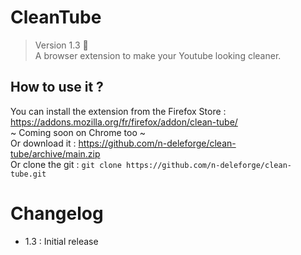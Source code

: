 # CleanTube

> Version 1.3 :memo:  
> A browser extension to make your Youtube looking cleaner.

## How to use it ?

You can install the extension from the Firefox Store : https://addons.mozilla.org/fr/firefox/addon/clean-tube/  
~ Coming soon on Chrome too ~  
Or download it : https://github.com/n-deleforge/clean-tube/archive/main.zip  
Or clone the git : ```git clone https://github.com/n-deleforge/clean-tube.git```

# Changelog

- 1.3 : Initial release
